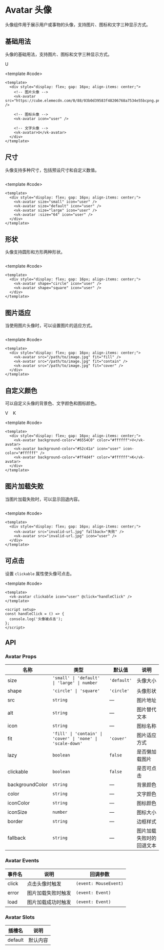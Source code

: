 # Avatar 头像

头像组件用于展示用户或事物的头像，支持图片、图标和文字三种显示方式。

## 基础用法

头像的基础用法，支持图片、图标和文字三种显示方式。

<Demo>
  <div style="display: flex; gap: 16px; align-items: center;">
    <vk-avatar src="https://cube.elemecdn.com/0/88/03b0d39583f48206768a7534e55bcpng.png" />
    <vk-avatar icon="user" />
    <vk-avatar>U</vk-avatar>
  </div>
  
  <template #code>

```vue
<template>
  <div style="display: flex; gap: 16px; align-items: center;">
    <!-- 图片头像 -->
    <vk-avatar src="https://cube.elemecdn.com/0/88/03b0d39583f48206768a7534e55bcpng.png" />
    
    <!-- 图标头像 -->
    <vk-avatar icon="user" />
    
    <!-- 文字头像 -->
    <vk-avatar>U</vk-avatar>
  </div>
</template>
```

  </template>
</Demo>

## 尺寸

头像支持多种尺寸，包括预设尺寸和自定义数值。

<Demo>
  <div style="display: flex; gap: 16px; align-items: center;">
    <vk-avatar size="small" icon="user" />
    <vk-avatar size="default" icon="user" />
    <vk-avatar size="large" icon="user" />
    <vk-avatar :size="64" icon="user" />
  </div>
  
  <template #code>

```vue
<template>
  <div style="display: flex; gap: 16px; align-items: center;">
    <vk-avatar size="small" icon="user" />
    <vk-avatar size="default" icon="user" />
    <vk-avatar size="large" icon="user" />
    <vk-avatar :size="64" icon="user" />
  </div>
</template>
```

  </template>
</Demo>

## 形状

头像支持圆形和方形两种形状。

<Demo>
  <div style="display: flex; gap: 16px; align-items: center;">
    <vk-avatar shape="circle" icon="user" />
    <vk-avatar shape="square" icon="user" />
  </div>
  
  <template #code>

```vue
<template>
  <div style="display: flex; gap: 16px; align-items: center;">
    <vk-avatar shape="circle" icon="user" />
    <vk-avatar shape="square" icon="user" />
  </div>
</template>
```

  </template>
</Demo>

## 图片适应

当使用图片头像时，可以设置图片的适应方式。

<Demo>
  <div style="display: flex; gap: 16px; align-items: center;">
    <vk-avatar src="https://cube.elemecdn.com/0/88/03b0d39583f48206768a7534e55bcpng.png" fit="fill" />
    <vk-avatar src="https://cube.elemecdn.com/0/88/03b0d39583f48206768a7534e55bcpng.png" fit="contain" />
    <vk-avatar src="https://cube.elemecdn.com/0/88/03b0d39583f48206768a7534e55bcpng.png" fit="cover" />
  </div>
  
  <template #code>

```vue
<template>
  <div style="display: flex; gap: 16px; align-items: center;">
    <vk-avatar src="/path/to/image.jpg" fit="fill" />
    <vk-avatar src="/path/to/image.jpg" fit="contain" />
    <vk-avatar src="/path/to/image.jpg" fit="cover" />
  </div>
</template>
```

  </template>
</Demo>

## 自定义颜色

可以自定义头像的背景色、文字颜色和图标颜色。

<Demo>
  <div style="display: flex; gap: 16px; align-items: center;">
    <vk-avatar background-color="#6554C0" color="#ffffff">V</vk-avatar>
    <vk-avatar background-color="#52c41a" icon="user" icon-color="#ffffff" />
    <vk-avatar background-color="#ff4d4f" color="#ffffff">K</vk-avatar>
  </div>
  
  <template #code>

```vue
<template>
  <div style="display: flex; gap: 16px; align-items: center;">
    <vk-avatar background-color="#6554C0" color="#ffffff">V</vk-avatar>
    <vk-avatar background-color="#52c41a" icon="user" icon-color="#ffffff" />
    <vk-avatar background-color="#ff4d4f" color="#ffffff">K</vk-avatar>
  </div>
</template>
```

  </template>
</Demo>

## 图片加载失败

当图片加载失败时，可以显示回退内容。

<Demo>
  <div style="display: flex; gap: 16px; align-items: center;">
    <vk-avatar src="invalid-url.jpg" fallback="失败" />
    <vk-avatar src="invalid-url.jpg" icon="user" />
  </div>
  
  <template #code>

```vue
<template>
  <div style="display: flex; gap: 16px; align-items: center;">
    <vk-avatar src="invalid-url.jpg" fallback="失败" />
    <vk-avatar src="invalid-url.jpg" icon="user" />
  </div>
</template>
```

  </template>
</Demo>

## 可点击

设置 `clickable` 属性使头像可点击。

<Demo>
  <vk-avatar clickable icon="user" @click="handleClick" />
  
  <template #code>

```vue
<template>
  <vk-avatar clickable icon="user" @click="handleClick" />
</template>

<script setup>
const handleClick = () => {
  console.log('头像被点击');
};
</script>
```

  </template>
</Demo>

## API

### Avatar Props

| 名称             | 类型                                    | 默认值      | 说明                                           |
| ---------------- | --------------------------------------- | ----------- | ---------------------------------------------- |
| size             | `'small' \| 'default' \| 'large' \| number` | `'default'` | 头像大小                                       |
| shape            | `'circle' \| 'square'`                  | `'circle'`  | 头像形状                                       |
| src              | `string`                                | —           | 图片地址                                       |
| alt              | `string`                                | —           | 图片替代文本                                   |
| icon             | `string`                                | —           | 图标名称                                       |
| fit              | `'fill' \| 'contain' \| 'cover' \| 'none' \| 'scale-down'` | `'cover'`   | 图片适应方式                                   |
| lazy             | `boolean`                               | `false`     | 是否懒加载图片                                 |
| clickable        | `boolean`                               | `false`     | 是否可点击                                     |
| backgroundColor | `string`                                | —           | 背景颜色                                       |
| color            | `string`                                | —           | 文字颜色                                       |
| iconColor        | `string`                                | —           | 图标颜色                                       |
| iconSize         | `number`                                | —           | 图标大小                                       |
| border           | `string`                                | —           | 边框样式                                       |
| fallback         | `string`                                | —           | 图片加载失败时的回退文本                       |

### Avatar Events

| 事件名 | 说明           | 回调参数        |
| ------ | -------------- | --------------- |
| click  | 点击头像时触发 | `(event: MouseEvent)` |
| error  | 图片加载失败时触发 | `(event: Event)` |
| load   | 图片加载成功时触发 | `(event: Event)` |

### Avatar Slots

| 插槽名  | 说明     |
| ------- | -------- |
| default | 默认内容 |

<script setup>
const handleClick = () => {
  console.log('头像被点击');
};
</script>